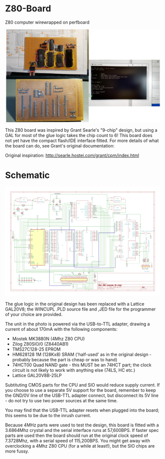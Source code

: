 # Z80-Board
Z80 computer wirewrapped on perfboard

![Image](NKZ80montage-small.png)

This Z80 board was inspired by Grant Searle's "9-chip" design, but using a GAL for most of the glue logic takes the chip count to 6! This board does not yet have the compact flash/IDE interface fitted. For more details of what the board can do, see Grant's original documentation:

Original inspiration: http://searle.hostei.com/grant/cpm/index.html

# Schematic

![Image](schematic.png)

The glue logic in the original design has been replaced with a Lattice GAL20V8; the WINCUPL .PLD source file and ,JED file for the programmer of your choice are provided.

The unit in the photo is powered via the USB-to-TTL adapter, drawing a current of about 170mA with the following components:

* Mostek MK3880N (4Mhz Z80 CPU)
* Zilog Z80SIO/0 (Z8440AB1)
* TMS27C128-25 EPROM
* HM628128 1M (128Kx8) SRAM ('half-used' as in the original design - probably because the part is cheap or was to hand)
* 74HCT00 Quad NAND gate - this MUST be an 74HCT part; the clock circuit is not likely to work with anything else (74LS, HC etc.)
* Lattice GAL20V8B-25LP

Subtituting CMOS parts for the CPU and SIO would reduce supply current. If you choose to use a separate 5V support for the board, remember to keep the GND/0V line of the USB-TTL adapter connect, but disconnect its 5V line - do not try to use two power sources at the same time.

You may find that the USB-TTL adapter resets when plugged into the board; this seems to be due to the inrush current. 

Because 4MHz parts were used to test the design, this board is fitted with a 3.6864Mhz crystal and the serial interface runs at 57,600BPS. If faster spec parts are used then the board should run at the original clock speed of 7.3728Mhz, with a serial speed of 115,200BPS. You might get away with overclocking a 4Mhz Z80 CPU (for a while at least!), but the SIO chips are more fussy. 

